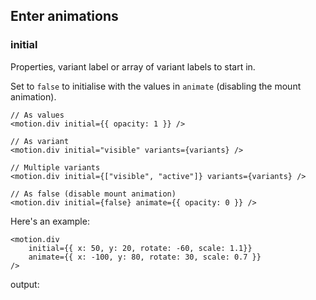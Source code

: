 ## Enter animations

### initial

Properties, variant label or array of variant labels to start in.

Set to `false` to initialise with the values in `animate` (disabling the mount animation).

```
// As values
<motion.div initial={{ opacity: 1 }} />

// As variant
<motion.div initial="visible" variants={variants} />

// Multiple variants
<motion.div initial={["visible", "active"]} variants={variants} />

// As false (disable mount animation)
<motion.div initial={false} animate={{ opacity: 0 }} />
```

Here's an example:

```
<motion.div 
    initial={{ x: 50, y: 20, rotate: -60, scale: 1.1}}
    animate={{ x: -100, y: 80, rotate: 30, scale: 0.7 }}
/>
```

output: